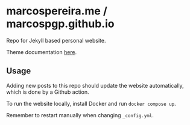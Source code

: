 # marcospereira.me / marcospgp.github.io

Repo for Jekyll based personal website.

Theme documentation [here](PIXYLL.md).

## Usage

Adding new posts to this repo should update the website automatically, which is
done by a Github action.

To run the website locally, install Docker and run `docker compose up`.

Remember to restart manually when changing `_config.yml`.
